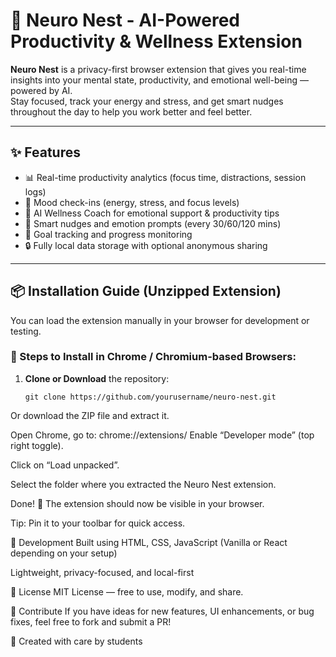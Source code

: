 # 🧠 Neuro Nest - AI-Powered Productivity & Wellness Extension

**Neuro Nest** is a privacy-first browser extension that gives you real-time insights into your mental state, productivity, and emotional well-being — powered by AI.  
Stay focused, track your energy and stress, and get smart nudges throughout the day to help you work better and feel better.

---

## ✨ Features

- 📊 Real-time productivity analytics (focus time, distractions, session logs)
- 💬 Mood check-ins (energy, stress, and focus levels)
- 🧘 AI Wellness Coach for emotional support & productivity tips
- 🔔 Smart nudges and emotion prompts (every 30/60/120 mins)
- 🎯 Goal tracking and progress monitoring
- 🔒 Fully local data storage with optional anonymous sharing

---

## 📦 Installation Guide (Unzipped Extension)

You can load the extension manually in your browser for development or testing.

### 🔧 Steps to Install in Chrome / Chromium-based Browsers:

1. **Clone or Download** the repository:
   ```
   git clone https://github.com/yourusername/neuro-nest.git
Or download the ZIP file and extract it.

Open Chrome, go to:
chrome://extensions/
Enable “Developer mode” (top right toggle).

Click on “Load unpacked”.

Select the folder where you extracted the Neuro Nest extension.

Done! 🎉 The extension should now be visible in your browser.

Tip: Pin it to your toolbar for quick access.

🚧 Development
Built using HTML, CSS, JavaScript (Vanilla or React depending on your setup)

Lightweight, privacy-focused, and local-first

📄 License
MIT License — free to use, modify, and share.

🙌 Contribute
If you have ideas for new features, UI enhancements, or bug fixes, feel free to fork and submit a PR!

🤍 Created with care by students
